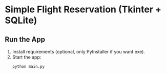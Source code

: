 # Simple Flight Reservation (Tkinter + SQLite)

## Run the App
1. Install requirements (optional, only PyInstaller if you want exe).
2. Start the app:
   ```bash
   python main.py

